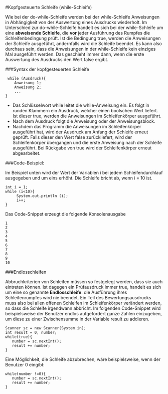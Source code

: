 #Kopfgesteuerte Schleife (while-Schleife)

Wie bei der do-while-Schleife werden bei der while-Schleife Anweisungen in Abhängigkeit von der Auswertung eines 
Ausdrucks wiederholt. Im Unterschied zur do-while-Schleife handelt es sich bei der while-Schleife um eine **abweisende Schleife**, 
die **vor** jeder Ausführung des Rumpfes die Schleifenbedingung prüft. Ist die Bedingung  true, 
werden die Anweisungen der Schleife ausgeführt, andernfalls wird die Schleife beendet. Es kann also durchaus sein, dass 
die Anweisungen in der while-Schleife kein einziges Mal ausgeführt werden. Das geschieht immer dann, wenn die erste 
Auswertung des Ausdrucks den Wert false ergibt. 
 
###Syntax der kopfgesteuerten Schleife
```	
 while (Ausdruck){					
	Anweisung 1; 
	Anweisung 2;
	...
} 
```

* Das Schlüsselwort while leitet die while-Anweisung ein. Es folgt in runden Klammern ein Ausdruck, welcher einen boolschen 
Wert liefert. Ist dieser true, werden die Anweisungen im Schleifenkörper ausgeführt.
* Nach dem Ausdruck folgt die Anweisung oder der Anweisungsblock.
* Nachdem das Programm die Anweisungen im Schleifenkörper ausgeführt hat, wird der Ausdruck am Anfang der Schleife erneut geprüft. 
Falls dieser den Wert false zurückliefert, wird der Schleifenkörper übergangen und die erste Anweisung nach der Schleife ausgeführt. 
Bei Rückgabe von true wird der Schleifenkörper erneut abgearbeitet.

###Code-Beispiel: 

Im Beispiel unten wird der Wert der Variablen i bei jedem Schleifendurchlauf ausgegeben und um eins erhöht. Die Schleife bricht ab, wenn i = 10 ist. 
```
int i = 1;
while (i<10){
     System.out.println (i);
     i++;
}
```
Das Code-Snippet erzeugt die folgende Konsolenausgabe
```
1
2
3
4
5
6
7
8
9
10
```
 
###Endlosschleifen

Abbruchkriterien von Schleifen müssen so festgelegt werden, dass sie auch eintreten können. Ist dagegen ein Prüfausdruck
immer true, handelt es sich um eine so genannte **Endlosschleife**: die Ausführung ihres Schleifenrumpfes wird nie beendet.
Ein Teil des Bewertungsausdrucks muss also bei allen offenen Schleifen im Schleifenkörper verändert werden, so dass die Schleife
irgendwann abbricht. Im folgenden Code-Snippet wird beispielsweise der Benutzer endlos aufgefordert ganze Zahlen einzugeben, 
um diese zu einer Zwischensumme in der Variable result zu addieren.

```
Scanner sc = new Scanner(System.in);
int result = 0, number;
while(true){
   number = sc.nextInt();
   result += number;
}
```
Eine Möglichkeit, die Schleife abzubrechen, wäre beispielsweise, wenn der Benutzer 0 eingibt:

```
while(number !=0){
   number = sc.nextInt();
   result += number;
}
```